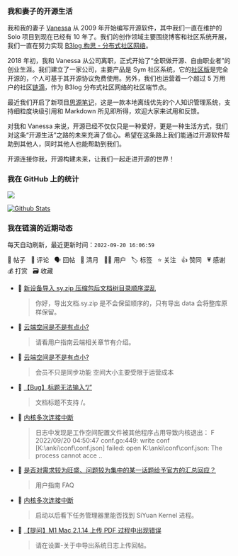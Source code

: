 ### 我和妻子的开源生活

我和我的妻子 [Vanessa](https://github.com/Vanessa219) 从 2009 年开始编写开源软件，其中我们一直在维护的 Solo 项目到现在已经有 10 年了。我们的创作领域主要围绕博客和社区系统开展，我们一直在努力实现 [B3log 构思 - 分布式社区网络](https://ld246.com/article/1546941897596)。

2018 年初，我和 Vanessa 从公司离职，正式开始了“全职做开源、自由职业者”的创业生涯。我们建立了一家公司，主要产品是 Sym 社区系统，它的[社区版](https://github.com/88250/symphony)是完全开源的，个人可基于其开源协议免费使用。另外，我们也运营着一个超过 5 万用户的社区[链滴](https://ld246.com)，作为 B3log 分布式社区网络的社区端节点。

最近我们开启了新项目[思源笔记](https://github.com/siyuan-note/siyuan)，这是一款本地离线优先的个人知识管理系统，支持细粒度块级引用和 Markdown 所见即所得，欢迎大家来试用和反馈。

对我和 Vanessa 来说，开源已经不仅仅只是一种爱好，更是一种生活方式，我们对这条“开源生活”之路的未来充满了信心。希望在这条路上我们能通过开源软件帮助到其他人，同时其他人也能帮助到我们。

开源连接你我，开源构建未来，让我们一起走进开源的世界！

### 我在 GitHub 上的统计

<a title="Hits" target="_blank" href="https://github.com/88250/88250"><img src="https://hits.b3log.org/88250/88250.svg"></a>

[![Github Stats](https://github-readme-stats.vercel.app/api?username=88250&theme=tokyonight&show_icons=true)](https://github.com/88250)

<!--events start -->

### 我在链滴的近期动态

每天自动刷新，最近更新时间：`2022-09-20 16:06:59`

📝 帖子 &nbsp; 💬 评论 &nbsp; 🗣 回帖 &nbsp; 🌙 清月 &nbsp; 👨‍💻 用户 &nbsp; 🏷️ 标签 &nbsp; ⭐️ 关注 &nbsp; 👍 赞同 &nbsp; 💗 感谢 &nbsp; 💰 打赏 &nbsp; 🗃 收藏

* 💬 [新设备导入 sy.zip 压缩包后文档树目录顺序混乱](https://ld246.com/article/1663658791382/comment/1663659785449#comments)

  > 你好，导出文档.sy.zip 是不会保留顺序的，只有导出 data 会将整库原样保留。
* 💬 [云端空间是不是有点小?](https://ld246.com/article/1663654081109/comment/1663657713398#comments)

  > 请看用户指南云端相关章节有介绍。
* 💬 [云端空间是不是有点小?](https://ld246.com/article/1663654081109/comment/1663654729709#comments)

  > 会员不只是同步功能 空间大小主要受限于运营成本
* 💬 [【Bug】标题无法输入“/”](https://ld246.com/article/1663643479519/comment/1663647011989#comments)

  > 文档标题不支持 /。
* 💬 [内核多次连接中断](https://ld246.com/article/1663495600245/comment/1663639044101#comments)

  > 日志中发现是工作空间配置文件被其他程序占用导致内核退出： F 2022/09/20 04:50:47 conf.go:449: write conf [K:\anki\conf\conf.json] failed: open K:\anki\conf\conf.json: The process cannot acce ..
* 💬 [是否对需求较为旺盛、问题较为集中的某一话题给予官方的汇总回应？](https://ld246.com/article/1663596828158/comment/1663599100545#comments)

  > 用户指南 FAQ
* 💬 [内核多次连接中断](https://ld246.com/article/1663495600245/comment/1663599030168#comments)

  > 启动以后看下任务管理器里能否找到 SiYuan Kernel 进程。
* 💬 [【提问】M1 Mac 2.1.14 上传 PDF 过程中出现错误](https://ld246.com/article/1663571453908/comment/1663576041478#comments)

  > 请在设置-关于中导出系统日志上传回帖。


<!--events end -->
